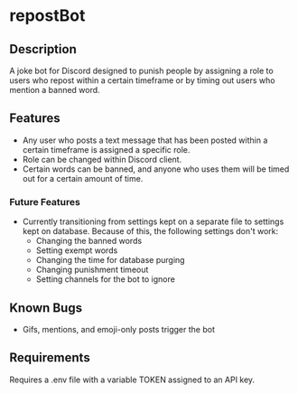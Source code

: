 # repostBot

## Description
A joke bot for Discord designed to punish people by assigning a role to users who repost within a certain timeframe or by timing out users who mention a banned word.

## Features
- Any user who posts a text message that has been posted within a certain timeframe is assigned a specific role.
- Role can be changed within Discord client.
- Certain words can be banned, and anyone who uses them will be timed out for a certain amount of time.

### Future Features
- Currently transitioning from settings kept on a separate file to settings kept on database. Because of this, the following settings don't work:
  - Changing the banned words
  - Setting exempt words
  - Changing the time for database purging
  - Changing punishment timeout
  - Setting channels for the bot to ignore


## Known Bugs
- Gifs, mentions, and emoji-only posts trigger the bot



## Requirements
Requires a .env file with a variable TOKEN assigned to an API key.

